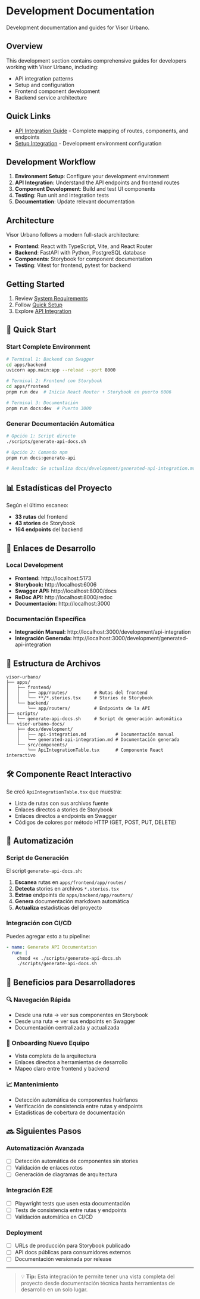 # Development Documentation

Development documentation and guides for Visor Urbano.

## Overview

This development section contains comprehensive guides for developers working with Visor Urbano, including:

- API integration patterns
- Setup and configuration
- Frontend component development
- Backend service architecture

## Quick Links

- [API Integration Guide](./api-integration.md) - Complete mapping of routes, components, and endpoints
- [Setup Integration](./setup-integration.md) - Development environment configuration

## Development Workflow

1. **Environment Setup**: Configure your development environment
2. **API Integration**: Understand the API endpoints and frontend routes
3. **Component Development**: Build and test UI components
4. **Testing**: Run unit and integration tests
5. **Documentation**: Update relevant documentation

## Architecture

Visor Urbano follows a modern full-stack architecture:

- **Frontend**: React with TypeScript, Vite, and React Router
- **Backend**: FastAPI with Python, PostgreSQL database
- **Components**: Storybook for component documentation
- **Testing**: Vitest for frontend, pytest for backend

## Getting Started

1. Review [System Requirements](../getting-started/system-requirements.md)
2. Follow [Quick Setup](../getting-started/quick-setup.md)
3. Explore [API Integration](./api-integration.md)

## 🚀 Quick Start

### Start Complete Environment

```bash
# Terminal 1: Backend con Swagger
cd apps/backend
uvicorn app.main:app --reload --port 8000

# Terminal 2: Frontend con Storybook
cd apps/frontend
pnpm run dev  # Inicia React Router + Storybook en puerto 6006

# Terminal 3: Documentación
pnpm run docs:dev  # Puerto 3000
```

### Generar Documentación Automática

```bash
# Opción 1: Script directo
./scripts/generate-api-docs.sh

# Opción 2: Comando npm
pnpm run docs:generate-api

# Resultado: Se actualiza docs/development/generated-api-integration.md
```

## 📊 Estadísticas del Proyecto

Según el último escaneo:

- **33 rutas** del frontend
- **43 stories** de Storybook
- **164 endpoints** del backend

## 🔗 Enlaces de Desarrollo

### Local Development

- **Frontend:** http://localhost:5173
- **Storybook:** http://localhost:6006
- **Swagger API:** http://localhost:8000/docs
- **ReDoc API:** http://localhost:8000/redoc
- **Documentación:** http://localhost:3000

### Documentación Específica

- **Integración Manual:** http://localhost:3000/development/api-integration
- **Integración Generada:** http://localhost:3000/development/generated-api-integration

## 📝 Estructura de Archivos

```
visor-urbano/
├── apps/
│   ├── frontend/
│   │   ├── app/routes/          # Rutas del frontend
│   │   └── **/*.stories.tsx     # Stories de Storybook
│   └── backend/
│       └── app/routers/         # Endpoints de la API
├── scripts/
│   └── generate-api-docs.sh     # Script de generación automática
└── visor-urbano-docs/
    ├── docs/development/
    │   ├── api-integration.md           # Documentación manual
    │   └── generated-api-integration.md # Documentación generada
    └── src/components/
        └── ApiIntegrationTable.tsx      # Componente React interactivo
```

## 🛠️ Componente React Interactivo

Se creó `ApiIntegrationTable.tsx` que muestra:

- Lista de rutas con sus archivos fuente
- Enlaces directos a stories de Storybook
- Enlaces directos a endpoints en Swagger
- Códigos de colores por método HTTP (GET, POST, PUT, DELETE)

## 🔄 Automatización

### Script de Generación

El script `generate-api-docs.sh`:

1. **Escanea** rutas en `apps/frontend/app/routes/`
2. **Detecta** stories en archivos `*.stories.tsx`
3. **Extrae** endpoints de `apps/backend/app/routers/`
4. **Genera** documentación markdown automática
5. **Actualiza** estadísticas del proyecto

### Integración con CI/CD

Puedes agregar esto a tu pipeline:

```yaml
- name: Generate API Documentation
  run: |
    chmod +x ./scripts/generate-api-docs.sh
    ./scripts/generate-api-docs.sh
```

## 🎨 Beneficios para Desarrolladores

### 🔍 Navegación Rápida

- Desde una ruta → ver sus componentes en Storybook
- Desde una ruta → ver sus endpoints en Swagger
- Documentación centralizada y actualizada

### 🚀 Onboarding Nuevo Equipo

- Vista completa de la arquitectura
- Enlaces directos a herramientas de desarrollo
- Mapeo claro entre frontend y backend

### 📈 Mantenimiento

- Detección automática de componentes huérfanos
- Verificación de consistencia entre rutas y endpoints
- Estadísticas de cobertura de documentación

## 🔜 Siguientes Pasos

### Automatización Avanzada

- [ ] Detección automática de componentes sin stories
- [ ] Validación de enlaces rotos
- [ ] Generación de diagramas de arquitectura

### Integración E2E

- [ ] Playwright tests que usen esta documentación
- [ ] Tests de consistencia entre rutas y endpoints
- [ ] Validación automática en CI/CD

### Deployment

- [ ] URLs de producción para Storybook publicado
- [ ] API docs públicas para consumidores externos
- [ ] Documentación versionada por release

---

> 💡 **Tip:** Esta integración te permite tener una vista completa del proyecto desde documentación técnica hasta herramientas de desarrollo en un solo lugar.
